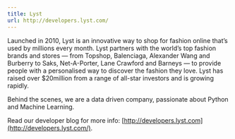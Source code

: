 ```yaml
---
title: Lyst
url: http://developers.lyst.com/
---
```


Launched in 2010, Lyst is an innovative way to shop for fashion online that’s
used by millions every month.  Lyst partners with the world’s top fashion brands
and stores — from Topshop, Balenciaga, Alexander Wang and Burberry to Saks,
Net-A-Porter, Lane Crawford and Barneys — to provide people with a personalised
way to discover the fashion they love.  Lyst has raised over $20million from a
range of all-star investors and is growing rapidly.

Behind the scenes, we are a data driven company, passionate about Python and
Machine Learning.

Read our developer blog for more info:
[http://developers.lyst.com](http://developers.lyst.com/).
